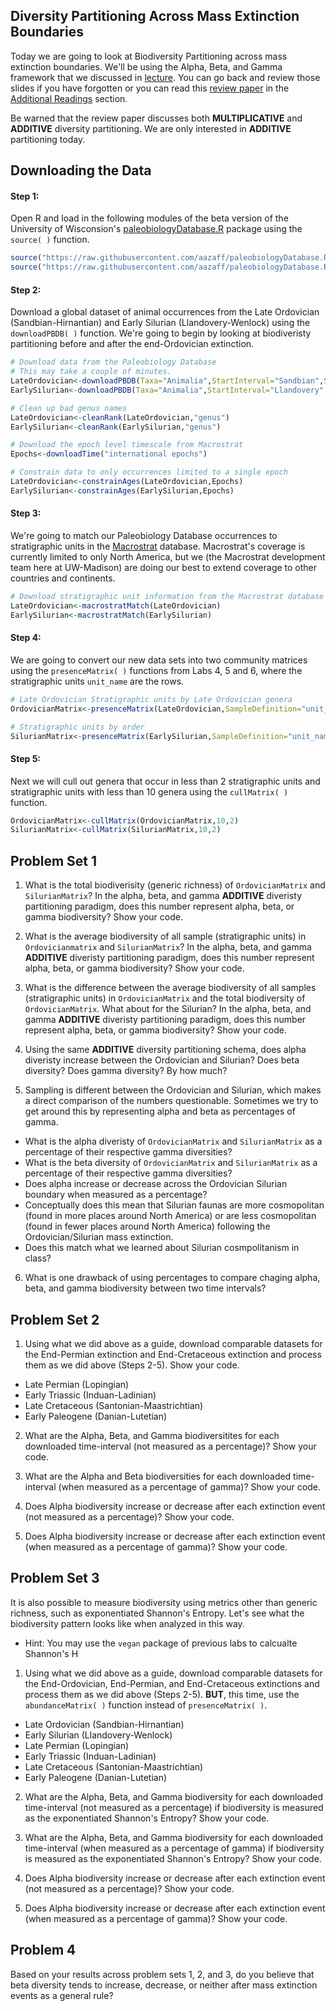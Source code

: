 ## Diversity Partitioning Across Mass Extinction Boundaries

Today we are going to look at Biodiversity Partitioning across mass extinction boundaries. We'll be using the Alpha, Beta, and Gamma framework that we discussed in [lecture](http://teststrata.geology.wisc.edu/teachPaleobiology/LectureSlides/Ordovician03282016.pdf). You can go back and review those slides if you have forgotten or you can read this [review paper](http://teststrata.geology.wisc.edu/teachPaleobiology/AdditionalReading/AlphaBetaGamma.pdf) in the [Additional Readings](https://github.com/aazaff/teachPaleobiology/blob/master/AdditionalReading/AdditionalReading.md#a-list-of-additional-readings) section. 

Be warned that the review paper discusses both **MULTIPLICATIVE** and **ADDITIVE** diversity partitioning. We are only interested in **ADDITIVE** partitioning today.

## Downloading the Data

#### Step 1:

Open R and load in the following modules of the beta version of the University of Wisconsion's [paleobiologyDatabase.R](https://github.com/aazaff/paleobiologyDatabase.R) package using the ````source( )```` function.

````R
source("https://raw.githubusercontent.com/aazaff/paleobiologyDatabase.R/master/communityMatrix.R")
source("https://raw.githubusercontent.com/aazaff/paleobiologyDatabase.R/master/cullMatrix.R")
````

#### Step 2:

Download a global dataset of animal occurrences from the Late Ordovician (Sandbian-Hirnantian) and Early Silurian (Llandovery-Wenlock) using the ````downloadPBDB( )```` function. We're going to begin by looking at biodiveristy partitioning before and after the end-Ordovician extinction.

````R
# Download data from the Paleobiology Database
# This may take a couple of minutes.
LateOrdovician<-downloadPBDB(Taxa="Animalia",StartInterval="Sandbian",StopInterval="Hirnantian")
EarlySilurian<-downloadPBDB(Taxa="Animalia",StartInterval="Llandovery",StopInterval="Wenlock")

# Clean up bad genus names
LateOrdovician<-cleanRank(LateOrdovician,"genus")
EarlySilurian<-cleanRank(EarlySilurian,"genus")

# Download the epoch level timescale from Macrostrat
Epochs<-downloadTime("international epochs")

# Constrain data to only occurrences limited to a single epoch
LateOrdovician<-constrainAges(LateOrdovician,Epochs)
EarlySilurian<-constrainAges(EarlySilurian,Epochs)
````

#### Step 3:

We're going to match our Paleobiology Database occurrences to stratigraphic units in the [Macrostrat](https://macrostrat.org) database. Macrostrat's coverage is currently limited to only North America, but we (the Macrostrat development team here at UW-Madison) are doing our best to extend coverage to other countries and continents.

````R
# Download stratigraphic unit information from the Macrostrat database and match it to the PBDB data
LateOrdovician<-macrostratMatch(LateOrdovician)
EarlySilurian<-macrostratMatch(EarlySilurian)
````

#### Step 4:

We are going to convert our new data sets into two community matrices using the ````presenceMatrix( )```` functions from Labs 4, 5 and 6, where the stratigraphic units ````unit_name```` are the rows.

````R
# Late Ordovician Stratigraphic units by Late Ordovician genera
OrdovicianMatrix<-presenceMatrix(LateOrdovician,SampleDefinition="unit_name",TaxonRank="genus")

# Stratigraphic units by order
SilurianMatrix<-presenceMatrix(EarlySilurian,SampleDefinition="unit_name",TaxonRank="genus")
````

#### Step 5:

Next we will cull out genera that occur in less than 2 stratigraphic units and stratigraphic units with less than 10 genera using the ````cullMatrix( )```` function.

````R
OrdovicianMatrix<-cullMatrix(OrdovicianMatrix,10,2)
SilurianMatrix<-cullMatrix(SilurianMatrix,10,2)
````

## Problem Set 1

1) What is the total biodiverisity (generic richness) of ````OrdovicianMatrix```` and ````SilurianMatrix````? In the alpha, beta, and gamma **ADDITIVE** diveristy partitioning paradigm, does this number represent alpha, beta, or gamma biodiversity? Show your code.

2) What is the average biodiversity of all sample (stratigraphic units) in ````Ordovicianmatrix```` and ````SilurianMatrix````? In the alpha, beta, and gamma **ADDITIVE** diveristy partitioning paradigm, does this number represent alpha, beta, or gamma biodiversity? Show your code.

3) What is the difference between the average biodiversity of all samples (stratigraphic units) in ````OrdovicianMatrix```` and the total biodiversity of ````OrdovicianMatrix````. What about for the Silurian? In the alpha, beta, and gamma **ADDITIVE** diveristy partitioning paradigm, does this number represent alpha, beta, or gamma biodiversity? Show your code.

4) Using the same **ADDITIVE** diversity partitioning schema, does alpha diveristy increase between the Ordovician and Silurian? Does beta diversity? Does gamma diversity? By how much?

5) Sampling is different between the Ordovician and Silurian, which makes a direct comparison of the numbers questionable. Sometimes we try to get around this by representing alpha and beta as percentages of gamma.

+ What is the alpha diveristy of ````OrdovicianMatrix```` and ````SilurianMatrix```` as a percentage of their respective gamma diversities?
+ What is the beta diversity of ````OrdovicianMatrix```` and ````SilurianMatrix```` as a percentage of their respective gamma diversities?
+ Does alpha increase or decrease across the Ordovician Silurian boundary when measured as a percentage?
+ Conceptually does this mean that Silurian faunas are more cosmopolitan (found in more places around North America) or are less cosmopolitan (found in fewer places around North America) following the Ordovician/Silurian mass extinction. 
+ Does this match what we learned about Silurian cosmpolitanism in class?

6) What is one drawback of using percentages to compare chaging alpha, beta, and gamma biodiversity between two time intervals?

## Problem Set 2

1) Using what we did above as a guide, download comparable datasets for the End-Permian extinction and End-Cretaceous extinction and process them as we did above (Steps 2-5). Show your code.

+ Late Permian (Lopingian)
+ Early Triassic (Induan-Ladinian)
+ Late Cretaceous (Santonian-Maastrichtian)
+ Early Paleogene (Danian-Lutetian)

2) What are the Alpha, Beta, and Gamma biodiversitites for each downloaded time-interval (not measured as a percentage)? Show your code.

3) What are the Alpha and Beta biodiversities for each downloaded time-interval (when measured as a percentage of gamma)? Show your code.

4) Does Alpha biodiversity increase or decrease after each extinction event (not measured as a percentage)? Show your code.

5) Does Alpha biodiversity increase or decrease after each extinction event (when measured as a percentage of gamma)? Show your code.

## Problem Set 3

It is also possible to measure biodiversity using metrics other than generic richness, such as exponentiated Shannon's Entropy. Let's see what the biodiversity pattern looks like when analyzed in this way.
+ Hint: You may use the ````vegan```` package of previous labs to calcualte Shannon's H

1) Using what we did above as a guide, download comparable datasets for the End-Ordovician, End-Permian, and End-Cretaceous extinctions and process them as we did above (Steps 2-5). **BUT**, this time, use the ````abundanceMatrix( )```` function instead of ````presenceMatrix( )````.

+ Late Ordovician (Sandbian-Hirnantian)
+ Early Silurian (Llandovery-Wenlock)
+ Late Permian (Lopingian)
+ Early Triassic (Induan-Ladinian)
+ Late Cretaceous (Santonian-Maastrichtian)
+ Early Paleogene (Danian-Lutetian)

2) What are the Alpha, Beta, and Gamma biodiversity for each downloaded time-interval (not measured as a percentage) if biodiversity is measured as the exponentiated Shannon's Entropy? Show your code.

3) What are the Alpha, Beta, and Gamma biodiversity for each downloaded time-interval (when measured as a percentage of gamma) if biodiversity is measured as the exponentiated Shannon's Entropy? Show your code.

4) Does Alpha biodiversity increase or decrease after each extinction event (not measured as a percentage)? Show your code.

5) Does Alpha biodiversity increase or decrease after each extinction event (when measured as a percentage of gamma)? Show your code.

## Problem 4

Based on your results across problem sets 1, 2, and 3, do you believe that beta diversity tends to increase, decrease, or neither after mass extinction events as a general rule?
